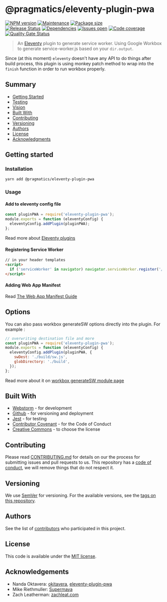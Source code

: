 # @pragmatics/eleventy-plugin-pwa

[![NPM version][version-shield]][version-url]
[![Maintenance][maintenance-shield]][maintenance-url]
[![Package size][package-size-shield]][package-size-url] \
[![Release Status][release-status-shield]][release-status-url]
[![Dependencies][dependencies-shield]][dependencies-url]
[![Issues open][issues-shield]][issues-url]
[![Code coverage][coverage-shield]][coverage-url]
[![Quality Gate Status][quality-shield]][quality-url]

> An [Eleventy](https://11ty.io) plugin to generate service worker.
> Using Google Workbox to generate service-worker.js based on your `dir.output`.

Since (at this moment) `eleventy` doesn't have any API to do things after build process, this plugin is using monkey patch method to wrap into the `finish` function in order to run workbox properly.

## Summary

- [Getting Started](#getting-started)
- [Testing](#testing)
- [Vision](#vision)
- [Built With](#built-with)
- [Contributing](#contributing)
- [Versioning](#versioning)
- [Authors](#authors)
- [License](#license)
- [Acknowledgments](#acknowledgements)

## Getting started

### Installation

```sh
yarn add @pragmatics/eleventy-plugin-pwa
```

### Usage

#### Add to eleventy config file

```js
const pluginPWA = require('eleventy-plugin-pwa');
module.exports = function (eleventyConfig) {
  eleventyConfig.addPlugin(pluginPWA);
};
```

Read more about [Eleventy plugins](https://www.11ty.io/docs/plugins/)

#### Registering Service Worker

```html
// in your header templates
<script>
  if ('serviceWorker' in navigator) navigator.serviceWorker.register('/service-worker.js');
</script>
```

#### Adding Web App Manifest

Read [The Web App Manifest Guide](https://developers.google.com/web/fundamentals/web-app-manifest/)

## Options

You can also pass workbox generateSW options directly into the plugin.
For example :

```js
// overwriting destination file and more
const pluginPWA = require('eleventy-plugin-pwa');
module.exports = function (eleventyConfig) {
  eleventyConfig.addPlugin(pluginPWA, {
    swDest: './build/sw.js',
    globDirectory: './build',
  });
};
```

Read more about it on [workbox generateSW module page](https://developers.google.com/web/tools/workbox/modules/workbox-build#full_generatesw_config)

## Built With

- [Webstorm](https://www.jetbrains.com/webstorm/) - for development
- [Github](https://github.com) - for versioning and deployment
- [Jest](https://jestjs.io/) - for testing
- [Contributor Covenant](https://www.contributor-covenant.org/) - for the Code of Conduct
- [Creative Commons](https://creativecommons.org/) - to choose the license

## Contributing

Please read [CONTRIBUTING.md](CONTRIBUTING.md) for details on our the process for submitting issues and pull requests to us.
This repository has a [code of conduct](CODE_OF_CONDUCT.md), we will remove things that do not respect it.

## Versioning

We use [SemVer](http://semver.org/) for versioning.
For the available versions, see the [tags on this repository](https://github.com/PurpleBooth/a-good-readme-template/tags).

## Authors

See the list of [contributors](https://github.com/pvds/pragmatics/contributors)
who participated in this project.

## License

This code is available under the [MIT license](LICENSE.md).

## Acknowledgements

- Nanda Oktavera: [okitavera](https://github.com/okitavera), [eleventy-plugin-pwa](https://github.com/okitavera/eleventy-plugin-pwa)
- Mike Riethmuller: [Supermaya](https://github.com/MadeByMike/supermaya)
- Zach Leatherman: [zachleat.com](https://github.com/zachleat/zachleat.com)

[version-shield]: https://img.shields.io/npm/v/@pragmatics/eleventy-plugin-pwa.svg
[version-url]: https://www.npmjs.com/package/@pragmatics/eleventy-plugin-pwa
[maintenance-shield]: https://img.shields.io/maintenance/yes/2020.svg?color=blue
[maintenance-url]: https://github.com/pvds/pragmatics/graphs/commit-activity
[package-size-shield]: https://img.shields.io/bundlephobia/min/@pragmatics/eleventy-plugin-pwa.svg?label=size
[package-size-url]: https://bundlephobia.com/result?p=@pragmatics/eleventy-plugin-pwa
[release-status-shield]: https://img.shields.io/github/workflow/status/pvds/pragmatics/release.svg
[release-status-url]: https://github.com/pvds/pragmatics/actions?query=workflow%3Arelease
[dependencies-shield]: https://img.shields.io/librariesio/github/pvds/pragmatics.svg
[dependencies-url]: https://github.com/pvds/pragmatics
[issues-shield]: https://img.shields.io/github/issues/pvds/pragmatics.svg
[issues-url]: https://github.com/pvds/pragmatics/issues
[coverage-shield]: https://img.shields.io/codecov/c/github/pvds/pragmatics.svg
[coverage-url]: https://codecov.io/gh/pvds/pragmatics
[quality-shield]: https://img.shields.io/sonar/quality_gate/pvds_pragmatics.svg?server=https%3A%2F%2Fsonarcloud.io
[quality-url]: https://sonarcloud.io/dashboard?id=pvds_pragmatics
